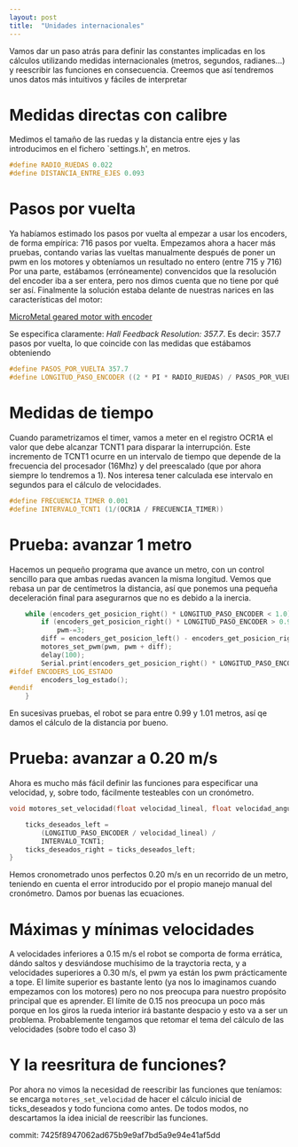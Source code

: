 ```yaml
---
layout: post
title:  "Unidades internacionales"
---
```


Vamos dar un paso atrás para definir las constantes implicadas en los cálculos utilizando
medidas internacionales (metros, segundos, radianes...) y reescribir las funciones en
consecuencia. Creemos que así tendremos unos datos más intuitivos y fáciles de
interpretar

# Medidas directas con calibre

Medimos el tamaño de las ruedas y la distancia entre ejes y las introducimos en el fichero
`settings.h', en metros.

```cpp
#define RADIO_RUEDAS 0.022
#define DISTANCIA_ENTRE_EJES 0.093
```

# Pasos por vuelta

Ya habíamos estimado los pasos por vuelta al empezar a usar los encoders, de forma empírica:
716 pasos por vuelta. Empezamos ahora a hacer más pruebas, contando varias las vueltas manualmente después
de poner un pwm en los motores y obteníamos un resultado no entero (entre 715 y 716) Por una parte,
estábamos (erróneamente) convencidos que la resolución del encoder iba a ser entera, pero nos dimos
cuenta que no tiene por qué ser así. Finalmente la solución estaba delante de nuestras narices en
las características del motor:  

[MicroMetal geared motor with encoder](http://www.volumerate.com/product/449751)

Se especifica claramente: *Hall Feedback Resolution: 357.7*. Es decir: 357.7 pasos por vuelta, lo que
coincide con las medidas que estábamos obteniendo

```cpp
#define PASOS_POR_VUELTA 357.7
#define LONGITUD_PASO_ENCODER ((2 * PI * RADIO_RUEDAS) / PASOS_POR_VUELTA)
```

# Medidas de tiempo

Cuando parametrizamos el timer, vamos a meter en el registro OCR1A el valor que debe alcanzar TCNT1
para disparar la interrupción. Este incremento de TCNT1 ocurre en un intervalo de tiempo que depende de la frecuencia del procesador (16Mhz)
y del preescalado (que por ahora siempre lo tendremos a 1). Nos interesa tener calculada ese intervalo
en segundos para el cálculo de velocidades.

```cpp
#define FRECUENCIA_TIMER 0.001
#define INTERVALO_TCNT1 (1/(OCR1A / FRECUENCIA_TIMER))
```

# Prueba: avanzar 1 metro

Hacemos un pequeño programa que avance un metro, con un control sencillo para que ambas ruedas
avancen la misma longitud. Vemos que rebasa un par de centímetros la distancia, así
que ponemos una pequeña deceleración final para asegurarnos que no es debido a la inercia.

```cpp
    while (encoders_get_posicion_right() * LONGITUD_PASO_ENCODER < 1.0) {
        if (encoders_get_posicion_right() * LONGITUD_PASO_ENCODER > 0.90) 
            pwm-=3;
        diff = encoders_get_posicion_left() - encoders_get_posicion_right();
        motores_set_pwm(pwm, pwm + diff);
        delay(100);
        Serial.print(encoders_get_posicion_right() * LONGITUD_PASO_ENCODER);
#ifdef ENCODERS_LOG_ESTADO
        encoders_log_estado();
#endif
    }
```

En sucesivas pruebas, el robot se para entre 0.99 y 1.01 metros, así qe damos el cálculo de la distancia por
bueno.

# Prueba: avanzar a 0.20 m/s

Ahora es mucho más fácil definir las funciones para especificar una velocidad, y, sobre todo, fácilmente
testeables con un cronómetro.

```cpp
void motores_set_velocidad(float velocidad_lineal, float velocidad_angular) {

    ticks_deseados_left = 
        (LONGITUD_PASO_ENCODER / velocidad_lineal) /
        INTERVALO_TCNT1;
    ticks_deseados_right = ticks_deseados_left;
}
```

Hemos cronometrado unos perfectos 0.20 m/s en un recorrido de un metro, teniendo en cuenta el error introducido
por el propio manejo manual del cronómetro. Damos por buenas las ecuaciones.

# Máximas y mínimas velocidades

A velocidades inferiores a 0.15 m/s el robot se comporta de forma errática, dándo saltos y desviándose muchísimo
de la trayctoria recta, y a velocidades superiores a 0.30 m/s, el pwm ya están los pwm prácticamente a tope. El 
límite superior es bastante lento (ya nos lo imaginamos cuando empezamos con los motores) pero no nos preocupa para
nuestro propósito principal que es aprender. El límite de 0.15 nos preocupa un poco más porque en los giros la rueda
interior irá bastante despacio y esto va a ser un problema. Probablemente tengamos que retomar el tema del cálculo de las velocidades
(sobre todo el caso 3)

# Y la reesritura de funciones?

Por ahora no vimos la necesidad de reescribir las funciones que teníamos: se encarga `motores_set_velocidad` de hacer
el cálculo inicial de ticks_deseados y todo funciona como antes. De todos modos, no descartamos la idea inicial de
reescribir las funciones.

commit: 7425f8947062ad675b9e9af7bd5a9e94e41af5dd
